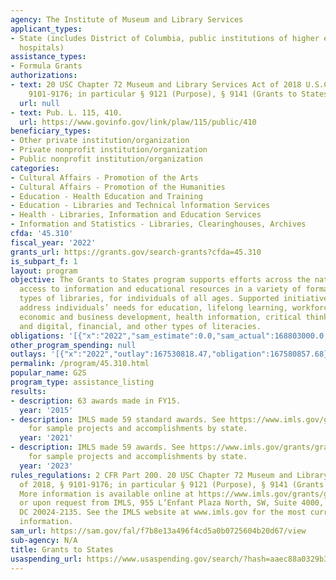 ```yaml
---
agency: The Institute of Museum and Library Services
applicant_types:
- State (includes District of Columbia, public institutions of higher education and
  hospitals)
assistance_types:
- Formula Grants
authorizations:
- text: 20 USC Chapter 72 Museum and Library Services Act of 2018 U.S.C. &sect; §
    9101-9176; in particular § 9121 (Purpose), § 9141 (Grants to States).
  url: null
- text: Pub. L. 115, 410.
  url: https://www.govinfo.gov/link/plaw/115/public/410
beneficiary_types:
- Other private institution/organization
- Private nonprofit institution/organization
- Public nonprofit institution/organization
categories:
- Cultural Affairs - Promotion of the Arts
- Cultural Affairs - Promotion of the Humanities
- Education - Health Education and Training
- Education - Libraries and Technical lnformation Services
- Health - Libraries, Information and Education Services
- Information and Statistics - Libraries, Clearinghouses, Archives
cfda: '45.310'
fiscal_year: '2022'
grants_url: https://grants.gov/search-grants?cfda=45.310
is_subpart_f: 1
layout: program
objective: The Grants to States program supports efforts across the nation to provide
  access to information and educational resources in a variety of formats, in all
  types of libraries, for individuals of all ages. Supported initiatives and services
  address individuals’ needs for education, lifelong learning, workforce development,
  economic and business development, health information, critical thinking skills,
  and digital, financial, and other types of literacies.
obligations: '[{"x":"2022","sam_estimate":0.0,"sam_actual":168803000.0,"usa_spending_actual":168211544.91},{"x":"2023","sam_estimate":180000000.0,"sam_actual":0.0,"usa_spending_actual":177675967.05},{"x":"2024","sam_estimate":180000000.0,"sam_actual":0.0,"usa_spending_actual":178131439.45}]'
other_program_spending: null
outlays: '[{"x":"2022","outlay":167530818.47,"obligation":167580857.68},{"x":"2023","outlay":145351294.94,"obligation":180000000.0},{"x":"2024","outlay":20125559.89,"obligation":180000000.0}]'
permalink: /program/45.310.html
popular_name: G2S
program_type: assistance_listing
results:
- description: 63 awards made in FY15.
  year: '2015'
- description: IMLS made 59 standard awards. See https://www.imls.gov/grants/grants-state/five-year-evaluations
    for sample projects and accomplishments by state.
  year: '2021'
- description: IMLS made 59 awards. See https://www.imls.gov/grants/grants-state/five-year-evaluations
    for sample projects and accomplishments by state.
  year: '2023'
rules_regulations: 2 CFR Part 200. 20 USC Chapter 72 Museum and Library Services Act
  of 2018, § 9101-9176; in particular § 9121 (Purpose), § 9141 (Grants to States).
  More information is available online at https://www.imls.gov/grants/grant-programs/grants-states
  or upon request from IMLS, 955 L’Enfant Plaza North, SW, Suite 4000, Washington
  DC 20024-2135. See the IMLS website at www.imls.gov for the most current program
  information.
sam_url: https://sam.gov/fal/f7b8e13a496f4cd5a0b0725604b20d67/view
sub-agency: N/A
title: Grants to States
usaspending_url: https://www.usaspending.gov/search/?hash=aaec88a0329b381c32b7ceaa02b711c6
---
```

